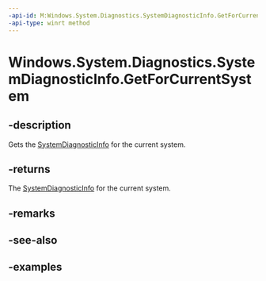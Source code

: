 ```yaml
---
-api-id: M:Windows.System.Diagnostics.SystemDiagnosticInfo.GetForCurrentSystem
-api-type: winrt method
---
```


<!-- Method syntax.
public SystemDiagnosticInfo SystemDiagnosticInfo.GetForCurrentSystem()
-->

# Windows.System.Diagnostics.SystemDiagnosticInfo.GetForCurrentSystem


## -description

Gets the [SystemDiagnosticInfo](systemdiagnosticinfo.md) for the current system.

## -returns

The [SystemDiagnosticInfo](systemdiagnosticinfo.md) for the current system.

## -remarks

## -see-also

## -examples

